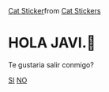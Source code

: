 <!DOCTYPE html>
<html lang="en">

<head>
    <meta charset="UTF-8">
    <meta name="viewport" content="width=device-width, initial-scale=1.0">
    <link rel="stylesheet" href="style.css">
    <title>Una salidita🙈</title>
</head>

<body>
    <div class="container">
        <div class="tenor-gif-embed" data-postid="5229436654229398568" data-share-method="host" data-aspect-ratio="1.25714" data-width="100%"><a href="https://tenor.com/view/cat-gif-5229436654229398568">Cat Sticker</a>from <a href="https://tenor.com/search/cat-stickers">Cat Stickers</a></div>
        <script type="text/javascript" async src="https://tenor.com/embed.js"></script>
        <script type="text/javascript" async src="https://tenor.com/embed.js"></script>
        <h1>HOLA JAVI.🥰</h1>
        <p>Te gustaria salir conmigo? </p>
        <div class="btn">
            <a href="si.html">SI</a>
            <a href="no1.html">NO</a>
        </div>
    </div>
</body>

</html>
